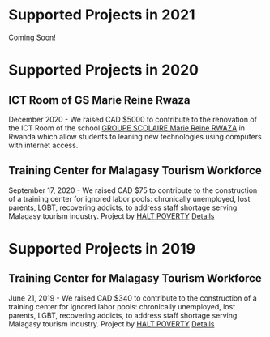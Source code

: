 # Supported Projects in 2021
Coming Soon!

# Supported Projects in 2020

## ICT Room of GS Marie Reine Rwaza 
December 2020 - We raised CAD $5000 to contribute to the renovation of the ICT Room of the school [GROUPE SCOLAIRE Marie Reine RWAZA](https://mariereinerwaza.rw/) in Rwanda which allow students to leaning new technologies using computers with internet access.

## Training Center for Malagasy Tourism Workforce
September 17, 2020 - We raised CAD $75 to contribute to the construction of a training center for ignored labor pools: chronically unemployed, lost parents, LGBT, recovering addicts, to address staff shortage serving Malagasy tourism industry. Project by [HALT POVERTY](https://www.mg-haltpoverty.org/)
[Details](https://www.globalgiving.org/projects/help-finish-anay-center/)

# Supported Projects in 2019

## Training Center for Malagasy Tourism Workforce
June 21, 2019 - We raised CAD $340 to contribute to the construction of a training center for ignored labor pools: chronically unemployed, lost parents, LGBT, recovering addicts, to address staff shortage serving Malagasy tourism industry. Project by [HALT POVERTY](https://www.mg-haltpoverty.org/)
[Details](https://www.globalgiving.org/projects/help-finish-anay-center/)
